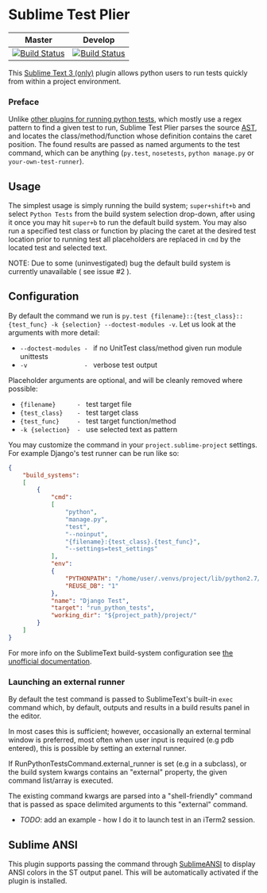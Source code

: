 # Sublime Test Plier

| Master | Develop |
| ------ |-------- |
| [![Build Status][2]][1] | [![Build Status][3]][1] |

  [1]: https://travis-ci.org/asfaltboy/SublimeTestPlier
  [2]: https://travis-ci.org/asfaltboy/SublimeTestPlier.svg?branch=master
  [3]: https://travis-ci.org/asfaltboy/SublimeTestPlier.svg?branch=develop



This [Sublime Text 3 (only)](http://www.sublimetext.com/3) plugin allows python users to run tests quickly from within a project environment.

### Preface

Unlike [other plugins for running python tests](https://packagecontrol.io/search/test%20python), which mostly use a regex pattern to find a given test to run, Sublime Test Plier parses the source [AST](test_parser.py), and locates the class/method/function whose definition contains the caret position. The found results are passed as named arguments to the test command, which can be anything (`py.test`, `nosetests`, `python manage.py` or `your-own-test-runner`).

## Usage

The simplest usage is simply running the build system; `super+shift+b` and select `Python Tests` from the build system selection drop-down, after using it once you may hit `super+b` to run the default build system. You may also run a specified test class or function by placing the caret at the desired test location prior to running test all placeholders are replaced in `cmd` by the located test and selected text.

NOTE: Due to some (uninvestigated) bug the default build system is currently unavailable ( see issue #2 ).

## Configuration

By default the command we run is `py.test {filename}::{test_class}::{test_func} -k {selection} --doctest-modules -v`. Let us look at the arguments with more detail:

- `--doctest-modules - ` if no UnitTest class/method given run module unittests
- `-v                - ` verbose test output

Placeholder arguments are optional, and will be cleanly removed where possible:

- `{filename}      - ` test target file
- `{test_class}    - ` test target class
- `{test_func}     - ` test target function/method
- `-k {selection}  - ` use selected text as pattern

You may customize the command in your `project.sublime-project` settings. For example Django's test runner can be run like so:

```json
{
    "build_systems":
    [
        {
            "cmd":
            [
                "python",
                "manage.py",
                "test",
                "--noinput",
                "{filename}:{test_class}.{test_func}",
                "--settings=test_settings"
            ],
            "env":
            {
                "PYTHONPATH": "/home/user/.venvs/project/lib/python2.7/site-packages",
                "REUSE_DB": "1"
            },
            "name": "Django Test",
            "target": "run_python_tests",
            "working_dir": "${project_path}/project/"
        }
    ]
}
```

For more info on the SublimeText build-system configuration see [the unofficial documentation](http://sublime-text-unofficial-documentation.readthedocs.org/en/latest/reference/build_systems/configuration.html).


### Launching an external runner

By default the test command is passed to SublimeText's built-in `exec` command which, by default, outputs and results in a build results panel in the editor.

In most cases this is sufficient; however, occasionally an external terminal window is preferred, most often when user input is required (e.g pdb entered), this is possible by setting an external runner.

If RunPythonTestsCommand.external_runner is set (e.g in a subclass), or the build system kwargs contains an "external" property, the given command list/array is executed.

The existing command kwargs are parsed into a "shell-friendly" command that
is passed as space delimited arguments to this "external" command.

- _TODO_: add an example - how I do it to launch test in an iTerm2 session.


## Sublime ANSI

This plugin supports passing the command through [SublimeANSI](https://github.com/aziz/SublimeANSI) to display ANSI colors in the ST output panel. This will be automatically activated if the plugin is installed.